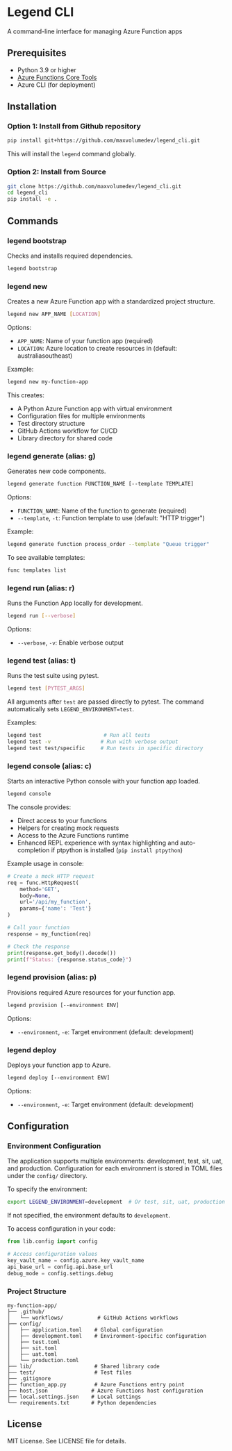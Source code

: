# Legend CLI

A command-line interface for managing Azure Function apps

## Prerequisites

- Python 3.9 or higher
- [Azure Functions Core Tools](https://learn.microsoft.com/en-us/azure/azure-functions/functions-run-local)
- Azure CLI (for deployment)

## Installation

### Option 1: Install from Github repository

```bash
pip install git+https://github.com/maxvolumedev/legend_cli.git
```

This will install the `legend` command globally.

### Option 2: Install from Source

```bash
git clone https://github.com/maxvolumedev/legend_cli.git
cd legend_cli
pip install -e .
```

## Commands

### legend bootstrap

Checks and installs required dependencies.

```bash
legend bootstrap
```

### legend new

Creates a new Azure Function app with a standardized project structure.

```bash
legend new APP_NAME [LOCATION]
```

Options:
- `APP_NAME`: Name of your function app (required)
- `LOCATION`: Azure location to create resources in (default: australiasoutheast)

Example:
```bash
legend new my-function-app
```

This creates:
- A Python Azure Function app with virtual environment
- Configuration files for multiple environments
- Test directory structure
- GitHub Actions workflow for CI/CD
- Library directory for shared code

### legend generate (alias: g)

Generates new code components.

```bash
legend generate function FUNCTION_NAME [--template TEMPLATE]
```

Options:
- `FUNCTION_NAME`: Name of the function to generate (required)
- `--template`, `-t`: Function template to use (default: "HTTP trigger")

Example:
```bash
legend generate function process_order --template "Queue trigger"
```

To see available templates:
```bash
func templates list
```

### legend run (alias: r)

Runs the Function App locally for development.

```bash
legend run [--verbose]
```

Options:
- `--verbose`, `-v`: Enable verbose output

### legend test (alias: t)

Runs the test suite using pytest.

```bash
legend test [PYTEST_ARGS]
```

All arguments after `test` are passed directly to pytest. The command automatically sets `LEGEND_ENVIRONMENT=test`.

Examples:
```bash
legend test                    # Run all tests
legend test -v                # Run with verbose output
legend test test/specific     # Run tests in specific directory
```

### legend console (alias: c)

Starts an interactive Python console with your function app loaded.

```bash
legend console
```

The console provides:
- Direct access to your functions
- Helpers for creating mock requests
- Access to the Azure Functions runtime
- Enhanced REPL experience with syntax highlighting and auto-completion if ptpython is installed (`pip install ptpython`)

Example usage in console:
```python
# Create a mock HTTP request
req = func.HttpRequest(
    method='GET',
    body=None,
    url='/api/my_function',
    params={'name': 'Test'}
)

# Call your function
response = my_function(req)

# Check the response
print(response.get_body().decode())
print(f"Status: {response.status_code}")
```

### legend provision (alias: p)

Provisions required Azure resources for your function app.

```bash
legend provision [--environment ENV]
```

Options:
- `--environment`, `-e`: Target environment (default: development)

### legend deploy

Deploys your function app to Azure.

```bash
legend deploy [--environment ENV]
```

Options:
- `--environment`, `-e`: Target environment (default: development)

## Configuration

### Environment Configuration

The application supports multiple environments: development, test, sit, uat, and production. Configuration for each environment is stored in TOML files under the `config/` directory.

To specify the environment:
```bash
export LEGEND_ENVIRONMENT=development  # Or test, sit, uat, production
```

If not specified, the environment defaults to `development`.

To access configuration in your code:
```python
from lib.config import config

# Access configuration values
key_vault_name = config.azure.key_vault_name
api_base_url = config.api.base_url
debug_mode = config.settings.debug
```

### Project Structure

```
my-function-app/
├── .github/
│   └── workflows/           # GitHub Actions workflows
├── config/
│   ├── application.toml    # Global configuration
│   ├── development.toml    # Environment-specific configuration
│   ├── test.toml
│   ├── sit.toml
│   ├── uat.toml
│   └── production.toml
├── lib/                    # Shared library code
├── test/                   # Test files
├── .gitignore
├── function_app.py         # Azure Functions entry point
├── host.json              # Azure Functions host configuration
├── local.settings.json    # Local settings
└── requirements.txt       # Python dependencies
```

## License

MIT License. See LICENSE file for details.
